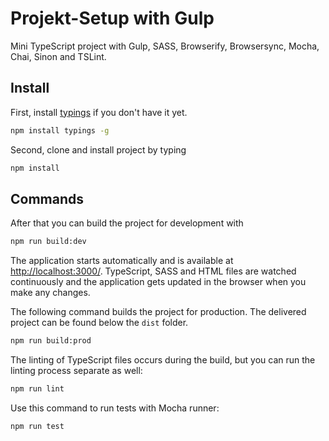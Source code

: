 # Projekt-Setup with Gulp

Mini TypeScript project with Gulp, SASS, Browserify, Browsersync, Mocha, Chai, Sinon and TSLint.

## Install

First, install [typings](https://github.com/typings/typings) if you don't have it yet.

```sh
npm install typings -g
```

Second, clone and install project by typing

```sh
npm install
```

## Commands

After that you can build the project for development with

```sh
npm run build:dev
```

The application starts automatically and is available at [http://localhost:3000/](http://localhost:3000/). TypeScript, SASS and HTML files are watched continuously and the application gets updated in the browser when you make any changes.

The following command builds the project for production. The delivered project can be found below the `dist` folder.

```sh
npm run build:prod
```

The linting of TypeScript files occurs during the build, but you can run the linting process separate as well:

```sh
npm run lint
```

Use this command to run tests with Mocha runner:

```sh
npm run test
```
